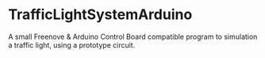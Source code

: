 # TrafficLightSystemArduino
A small Freenove &amp; Arduino Control Board compatible program to simulation a traffic light, using a prototype circuit.
